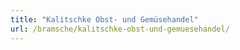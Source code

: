 ```yaml
---
title: "Kalitschke Obst- und Gemüsehandel"
url: /bramsche/kalitschke-obst-und-gemuesehandel/
---
```


